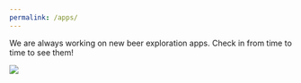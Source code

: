 ```yaml
---
permalink: /apps/
---
```

We are always working on new beer exploration apps. Check in from time to time to see them!

<a href="{{site.baseurl}}/apps/ibu-abv-srm">
    <img src="{{site.baseurl}}/assets/img/ibu_abv_color.png">
</a>

